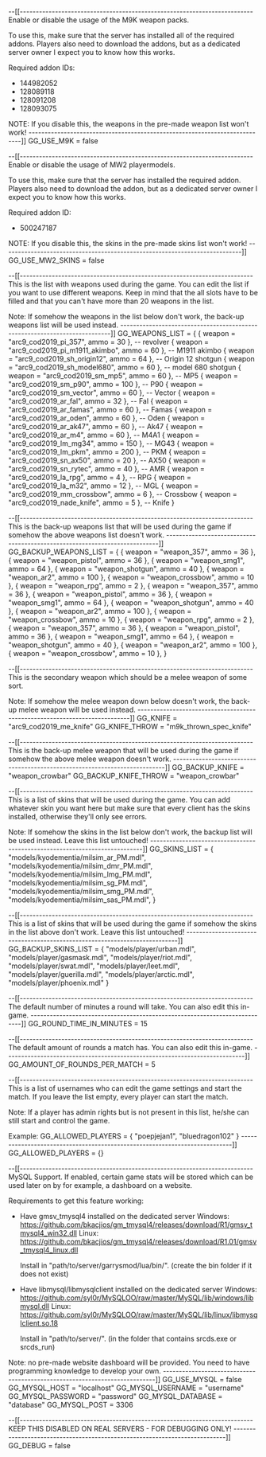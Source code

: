 --[[-------------------------------------------------------------------------
Enable or disable the usage of the M9K weapon packs.

To use this, make sure that the server has installed all of the required addons.
Players also need to download the addons, but as a dedicated server owner I 
expect you to know how this works.

Required addon IDs:
- 144982052
- 128089118
- 128091208
- 128093075

NOTE: If you disable this, the weapons in the pre-made weapon list won't work!
---------------------------------------------------------------------------]]
GG_USE_M9K = false

--[[-------------------------------------------------------------------------
Enable or disable the usage of MW2 playermodels.

To use this, make sure that the server has installed the required addon.
Players also need to download the addon, but as a dedicated server owner I 
expect you to know how this works.

Required addon ID:
- 500247187

NOTE: If you disable this, the skins in the pre-made skins list won't work!
---------------------------------------------------------------------------]]
GG_USE_MW2_SKINS = false

--[[-------------------------------------------------------------------------
This is the list with weapons used during the game. You can edit the list if
you want to use different weapons. Keep in mind that the all slots have to
be filled and that you can't have more than 20 weapons in the list.

Note: If somehow the weapons in the list below don't work, the back-up
weapons list will be used instead.
---------------------------------------------------------------------------]]
GG_WEAPONS_LIST = {
	{ weapon = "arc9_cod2019_pi_357", ammo = 30 }, -- revolver
	{ weapon = "arc9_cod2019_pi_m1911_akimbo", ammo = 60 }, -- M1911 akimbo
	{ weapon = "arc9_cod2019_sh_origin12", ammo = 64 }, -- Origin 12 shotgun
	{ weapon = "arc9_cod2019_sh_model680", ammo = 60 }, -- model 680 shotgun
	{ weapon = "arc9_cod2019_sm_mp5", ammo = 60 }, -- MP5
	{ weapon = "arc9_cod2019_sm_p90", ammo = 100 }, -- P90
	{ weapon = "arc9_cod2019_sm_vector", ammo = 60 }, -- Vector
	{ weapon = "arc9_cod2019_ar_fal", ammo = 32 }, -- Fal
	{ weapon = "arc9_cod2019_ar_famas", ammo = 60 }, -- Famas
	{ weapon = "arc9_cod2019_ar_oden", ammo = 60 }, -- Oden
	{ weapon = "arc9_cod2019_ar_ak47", ammo = 60 }, -- Ak47
	{ weapon = "arc9_cod2019_ar_m4", ammo = 60 }, -- M4A1
	{ weapon = "arc9_cod2019_lm_mg34", ammo = 150 }, -- MG43
	{ weapon = "arc9_cod2019_lm_pkm", ammo = 200 }, -- PKM
	{ weapon = "arc9_cod2019_sn_ax50", ammo = 20 }, -- AX50
	{ weapon = "arc9_cod2019_sn_rytec", ammo = 40 }, -- AMR
	{ weapon = "arc9_cod2019_la_rpg", ammo = 4 }, -- RPG
	{ weapon = "arc9_cod2019_la_m32", ammo = 12 }, -- MGL
	{ weapon = "arc9_cod2019_mm_crossbow", ammo = 6 }, -- Crossbow
	{ weapon = "arc9_cod2019_nade_knife", ammo = 5 }, -- Knife
}

--[[-------------------------------------------------------------------------
This is the back-up weapons list that will be used during the game if somehow 
the above weapons list doesn't work.
---------------------------------------------------------------------------]]
GG_BACKUP_WEAPONS_LIST = {
	{ weapon = "weapon_357", ammo = 36 },
	{ weapon = "weapon_pistol", ammo = 36 },
	{ weapon = "weapon_smg1", ammo = 64 },
	{ weapon = "weapon_shotgun", ammo = 40 },
	{ weapon = "weapon_ar2", ammo = 100 },
	{ weapon = "weapon_crossbow", ammo = 10 },
	{ weapon = "weapon_rpg", ammo = 2 },
	{ weapon = "weapon_357", ammo = 36 },
	{ weapon = "weapon_pistol", ammo = 36 },
	{ weapon = "weapon_smg1", ammo = 64 },
	{ weapon = "weapon_shotgun", ammo = 40 },
	{ weapon = "weapon_ar2", ammo = 100 },
	{ weapon = "weapon_crossbow", ammo = 10 },
	{ weapon = "weapon_rpg", ammo = 2 },
	{ weapon = "weapon_357", ammo = 36 },
	{ weapon = "weapon_pistol", ammo = 36 },
	{ weapon = "weapon_smg1", ammo = 64 },
	{ weapon = "weapon_shotgun", ammo = 40 },
	{ weapon = "weapon_ar2", ammo = 100 },
	{ weapon = "weapon_crossbow", ammo = 10 },
}

--[[-------------------------------------------------------------------------
This is the secondary weapon which should be a melee weapon of some sort.

Note: If somehow the melee weapon down below doesn't work, the back-up melee
weapon will be used instead.
---------------------------------------------------------------------------]]
GG_KNIFE = "arc9_cod2019_me_knife"
GG_KNIFE_THROW = "m9k_thrown_spec_knife"

--[[-------------------------------------------------------------------------
This is the back-up melee weapon that will be used during the game if somehow 
the above melee weapon doesn't work.
---------------------------------------------------------------------------]]
GG_BACKUP_KNIFE = "weapon_crowbar"
GG_BACKUP_KNIFE_THROW = "weapon_crowbar"

--[[-------------------------------------------------------------------------
This is a list of skins that will be used during the game. You can add
whatever skin you want here but make sure that every client has the skins
installed, otherwise they'll only see errors.

Note: If somehow the skins in the list below don't work, the backup list will
be used instead. Leave this list untouched!
---------------------------------------------------------------------------]]
GG_SKINS_LIST = {
	"models/kyodementia/milsim_ar_PM.mdl",
	"models/kyodementia/milsim_dmr_PM.mdl",
	"models/kyodementia/milsim_lmg_PM.mdl",
	"models/kyodementia/milsim_sg_PM.mdl",
	"models/kyodementia/milsim_smg_PM.mdl",
	"models/kyodementia/milsim_sas_PM.mdl",
}

--[[-------------------------------------------------------------------------
This is a list of skins that will be used during the game if somehow the
skins in the list above don't work. Leave this list untouched!
---------------------------------------------------------------------------]]
GG_BACKUP_SKINS_LIST = {
	"models/player/urban.mdl",
	"models/player/gasmask.mdl",
	"models/player/riot.mdl",
	"models/player/swat.mdl",
	"models/player/leet.mdl",
	"models/player/guerilla.mdl",
	"models/player/arctic.mdl",
	"models/player/phoenix.mdl"
}

--[[-------------------------------------------------------------------------
The default number of minutes a round will take. You can also edit this in-game.
---------------------------------------------------------------------------]]
GG_ROUND_TIME_IN_MINUTES = 15

--[[-------------------------------------------------------------------------
The default amount of rounds a match has. You can also edit this in-game.
---------------------------------------------------------------------------]]
GG_AMOUNT_OF_ROUNDS_PER_MATCH = 5

--[[-------------------------------------------------------------------------
This is a list of usernames who can edit the game settings and start the 
match. If you leave the list empty, every player can start the match.

Note: If a player has admin rights but is not present in this list, he/she
can still start and control the game.

Example: GG_ALLOWED_PLAYERS = {
	"poepjejan1",
	"bluedragon102"
}
---------------------------------------------------------------------------]]
GG_ALLOWED_PLAYERS = {}

--[[-------------------------------------------------------------------------
MySQL Support. If enabled, certain game stats will be stored which can be
used later on by for example, a dashboard on a website.

Requirements to get this feature working:

- Have gmsv_tmysql4 installed on the dedicated server
	Windows: https://github.com/bkacjios/gm_tmysql4/releases/download/R1/gmsv_tmysql4_win32.dll
	Linux: https://github.com/bkacjios/gm_tmysql4/releases/download/R1.01/gmsv_tmysql4_linux.dll

	Install in "path/to/server/garrysmod/lua/bin/".
	(create the bin folder if it does not exist)

- Have libmysql/libmysqlclient installed on the dedicated server
	Windows: https://github.com/syl0r/MySQLOO/raw/master/MySQL/lib/windows/libmysql.dll
	Linux: https://github.com/syl0r/MySQLOO/raw/master/MySQL/lib/linux/libmysqlclient.so.18

	Install in "path/to/server/".
	(in the folder that contains srcds.exe or srcds_run)

Note: no pre-made website dashboard will be provided. You need to have 
programming knowledge to develop your own.
---------------------------------------------------------------------------]]
GG_USE_MYSQL = false
GG_MYSQL_HOST = "localhost"
GG_MYSQL_USERNAME = "username"
GG_MYSQL_PASSWORD = "password"
GG_MYSQL_DATABASE = "database"
GG_MYSQL_POST = 3306

--[[-------------------------------------------------------------------------
KEEP THIS DISABLED ON REAL SERVERS - FOR DEBUGGING ONLY!
---------------------------------------------------------------------------]]
GG_DEBUG = false
